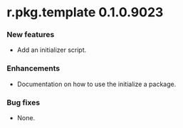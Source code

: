 # r.pkg.template 0.1.0.9023
### New features
* Add an initializer script.
### Enhancements
* Documentation on how to use the initialize a package.
### Bug fixes
* None.
